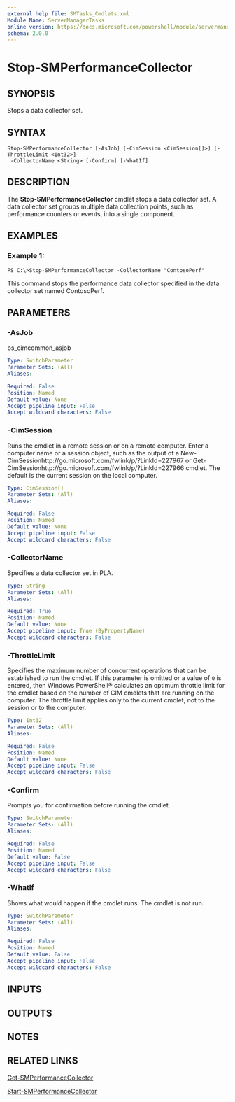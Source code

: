 ```yaml
---
external help file: SMTasks_Cmdlets.xml
Module Name: ServerManagerTasks
online version: https://docs.microsoft.com/powershell/module/servermanagertasks/stop-smperformancecollector?view=windowsserver2012-ps&wt.mc_id=ps-gethelp
schema: 2.0.0
---
```


# Stop-SMPerformanceCollector

## SYNOPSIS
Stops a data collector set.

## SYNTAX

```
Stop-SMPerformanceCollector [-AsJob] [-CimSession <CimSession[]>] [-ThrottleLimit <Int32>]
 -CollectorName <String> [-Confirm] [-WhatIf]
```

## DESCRIPTION
The **Stop-SMPerformanceCollector** cmdlet stops a data collector set.
A data collector set groups multiple data collection points, such as performance counters or events, into a single component.

## EXAMPLES

### Example 1:
```
PS C:\>Stop-SMPerformanceCollector -CollectorName "ContosoPerf"
```

This command stops the performance data collector specified in the data collector set named ContosoPerf.

## PARAMETERS

### -AsJob
ps_cimcommon_asjob

```yaml
Type: SwitchParameter
Parameter Sets: (All)
Aliases: 

Required: False
Position: Named
Default value: None
Accept pipeline input: False
Accept wildcard characters: False
```

### -CimSession
Runs the cmdlet in a remote session or on a remote computer.
Enter a computer name or a session object, such as the output of a New-CimSessionhttp://go.microsoft.com/fwlink/p/?LinkId=227967 or Get-CimSessionhttp://go.microsoft.com/fwlink/p/?LinkId=227966 cmdlet.
The default is the current session on the local computer.

```yaml
Type: CimSession[]
Parameter Sets: (All)
Aliases: 

Required: False
Position: Named
Default value: None
Accept pipeline input: False
Accept wildcard characters: False
```

### -CollectorName
Specifies a data collector set in PLA.

```yaml
Type: String
Parameter Sets: (All)
Aliases: 

Required: True
Position: Named
Default value: None
Accept pipeline input: True (ByPropertyName)
Accept wildcard characters: False
```

### -ThrottleLimit
Specifies the maximum number of concurrent operations that can be established to run the cmdlet.
If this parameter is omitted or a value of `0` is entered, then Windows PowerShell® calculates an optimum throttle limit for the cmdlet based on the number of CIM cmdlets that are running on the computer.
The throttle limit applies only to the current cmdlet, not to the session or to the computer.

```yaml
Type: Int32
Parameter Sets: (All)
Aliases: 

Required: False
Position: Named
Default value: None
Accept pipeline input: False
Accept wildcard characters: False
```

### -Confirm
Prompts you for confirmation before running the cmdlet.

```yaml
Type: SwitchParameter
Parameter Sets: (All)
Aliases: 

Required: False
Position: Named
Default value: False
Accept pipeline input: False
Accept wildcard characters: False
```

### -WhatIf
Shows what would happen if the cmdlet runs.
The cmdlet is not run.

```yaml
Type: SwitchParameter
Parameter Sets: (All)
Aliases: 

Required: False
Position: Named
Default value: False
Accept pipeline input: False
Accept wildcard characters: False
```

## INPUTS

## OUTPUTS

## NOTES

## RELATED LINKS

[Get-SMPerformanceCollector](./Get-SMPerformanceCollector.md)

[Start-SMPerformanceCollector](./Start-SMPerformanceCollector.md)



